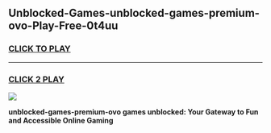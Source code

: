 
## Unblocked-Games-unblocked-games-premium-ovo-Play-Free-0t4uu
<h3>
<a href="https://premium76.site?title=unblocked-games-premium-ovo&ref=23A">CLICK TO PLAY</a></h3>
<hr>

<h3>
<a href="https://premium76.site?title=unblocked-games-premium-ovo&ref=23A">CLICK 2 PLAY</a>
  
</h3>

<a href="https://premium76.site?title=unblocked-games-premium-ovo&ref=23A"><img src="https://clearcache.store/games.png"></a>


**unblocked-games-premium-ovo games unblocked: Your Gateway to Fun and Accessible Online Gaming**
